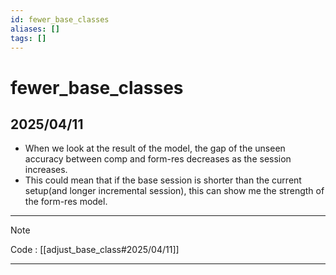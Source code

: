 ```yaml
---
id: fewer_base_classes
aliases: []
tags: []
---
```


# fewer_base_classes

## 2025/04/11
- When we look at the result of the model, the gap of the unseen accuracy between comp and form-res decreases
  as the session increases.
- This could mean that if the base session is shorter than the current setup(and longer incremental session),
  this can show me the strength of the form-res model.
---
> [!note]
> Code : [[adjust_base_class#2025/04/11]]
---
